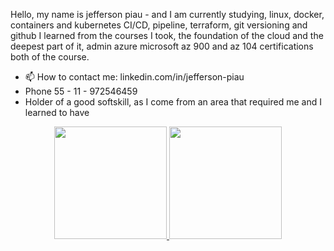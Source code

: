 Hello, my name is jefferson piau - and I am currently studying, linux,
docker, containers and kubernetes CI/CD, pipeline, terraform, git versioning and github
I learned from the courses I took, the foundation of the cloud and the deepest part of it, admin azure microsoft
az 900 and az 104 certifications both of the course.
- 📫 How to contact me: linkedin.com/in/jefferson-piau
- Phone 55 - 11 - 972546459
- Holder of a good softskill, as I come from an area that required me and I learned to have

<div align="center">
  <a href="https://github.com/devjeffersonpiau">
  <img height="180em" src="https://github-readme-stats.vercel.app/api?username=devjeffersonpiau&show_icons=false&theme=dark&include_all_commits=true&count_private=true"/>
  <img height="180em" src="https://github-readme-stats.vercel.app/api/top-langs/?username=devjeffersonpiau&layout=compact&langs_count=7&theme=dark"/>
    </div>
 
